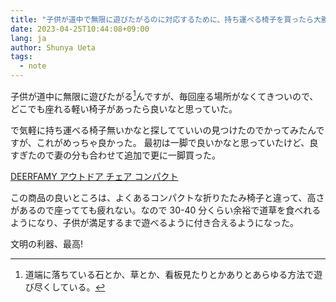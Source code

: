 ```yaml
---
title: "子供が道中で無限に遊びたがるのに対応するために、持ち運べる椅子を買ったら大勝利"
date: 2023-04-25T10:44:08+09:00
lang: ja
author: Shunya Ueta
tags:
  - note
---
```


子供が道中に無限に遊びたがる[^play]んですが、毎回座る場所がなくてきついので、どこでも座れる軽い椅子があったら良いなと思っていた。

で気軽に持ち運べる椅子無いかなと探してていいの見つけたのでかってみたんですが、これがめっちゃ良かった。
最初は一脚で良いかなと思っていたけど、良すぎたので妻の分も合わせて追加で更に一脚買った。

[DEERFAMY アウトドア チェア コンパクト](https://amzn.to/3N9yorq)

この商品の良いところは、よくあるコンパクトな折りたたみ椅子と違って、高さがあるので座ってても疲れない。なので 30-40 分くらい余裕で道草を食べれるようになり、子供が満足するまで遊べるように付き合えるようになった。

文明の利器、最高!

[^play]: 道端に落ちている石とか、草とか、看板見たりとかありとあらゆる方法で遊び尽くしている。
